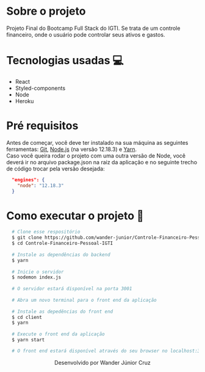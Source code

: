 # Sobre o projeto
Projeto Final do Bootcamp Full Stack do IGTI. Se trata de um controle financeiro, onde o usuário pode controlar seus ativos e gastos.

# Tecnologias usadas :computer:

- React
- Styled-components
- Node
- Heroku

# Pré requisitos

Antes de começar, você deve ter instalado na sua máquina as seguintes ferramentas:
[Git](https://git-scm.com), [Node.js](https://nodejs.org/en/) (na versão 12.18.3) e [Yarn](https://yarnpkg.com/). <br/>
Caso você queira rodar o projeto com uma outra versão de Node, você deverá ir no arquivo package.json na raiz da aplicação e no seguinte trecho de código trocar pela versão desejada:
```json
  "engines": {
    "node": "12.18.3"
  }
```

# Como executar o projeto :rocket:
```bash
  # Clone esse respositório
  $ git clone https://github.com/wander-junior/Controle-Financeiro-Pessoal-IGTI.git
  $ cd Controle-Financeiro-Pessoal-IGTI
  
  # Instale as dependências do backend
  $ yarn
  
  # Inicie o servidor 
  $ nodemon index.js
  
  # O servidor estará disponível na porta 3001
  
  # Abra um novo terminal para o front end da aplicação
  
  # Instale as depedências do front end
  $ cd client
  $ yarn
  
  # Execute o front end da aplicação
  $ yarn start

  # O front end estará disponível através do seu browser no localhost:3000
```


<p align="center">Desenvolvido por Wander Júnior Cruz</p>
